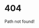 # 404
Path <code id="path"></code>not found!

<script id="markdownscript">
document.getElementById("path").innerHTML = `\'${window.location.pathname}\' `;
</script>